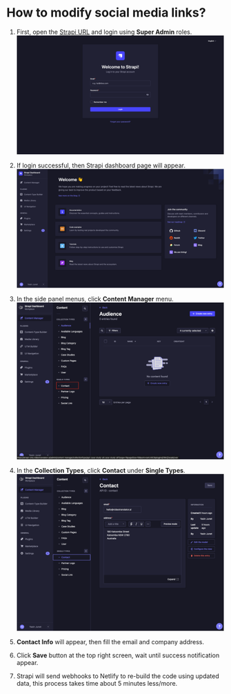 # How to modify social media links?

1. First, open the [Strapi URL](https://sea-turtle-app-33ffu.ondigitalocean.app/admin) and login using **Super Admin** roles.
   ![Strapi login page](assets/q1-1.png)

2. If login successful, then Strapi dashboard page will appear.
   ![Strapi dashboard](assets/q1-2.png)

3. In the side panel menus, click **Content Manager** menu.
   ![UI Navigation](assets/q7-4.png)

4. In the **Collection Types**, click **Contact** under **Single Types**.
   ![Social links](assets/q7-3.png)

5. **Contact Info** will appear, then fill the email and company address.

6. Click **Save** button at the top right screen, wait until success notification appear.

7. Strapi will send webhooks to Netlify to re-build the code using updated data, this process takes time about 5 minutes less/more.

